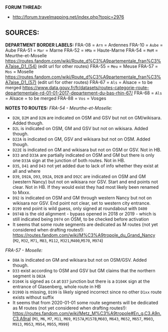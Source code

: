 ﻿**FORUM THREAD:**
- http://forum.travelmapping.net/index.php?topic=2976


**SOURCES:**
- 

**DEPARTMENT BORDER LABELS:**
FRA-08 = `Arn` = Ardennes
FRA-10 = `Aube` = Aube
FRA-51 = `Mar` = Marne
FRA-52 = `HMa` = Haute-Marne
FRA-54 = `MeM` = Meurthe-et-Moselle
   https://routes.fandom.com/wiki/Route_d%C3%A9partementale_fran%C3%A7aise_D1_(54) (edit url for other routes)
FRA-55 = `Meu` = Meuse
FRA-57 = `Mos` = Moselle
   https://routes.fandom.com/wiki/Route_d%C3%A9partementale_fran%C3%A7aise_D1_(57) (edit url for other routes)
FRA-67 = `Als` = Alsace = to be merged
   https://www.data.gouv.fr/fr/datasets/routes-categorie-route-departementale-rd-01-01-2017-departement-du-bas-rhin-67/
FRA-68 = `Als` = Alsace = to be merged
FRA-88 = `Vos` = Vosges


**NOTES TO ROUTES:**
*FRA-54 - Meurthe-et-Moselle:*
- `D2H`, `D2M` and `D2N` are indicated on OSM and GSV but not on GM/wikisara. Added though.
- `D2L` is indicated on OSM, GM and GSV but not on wikisara. Added though.
- `D22A` is indicated on GM, GSV and wikisara but not on OSM. Added though.
- `D22E` is indicated on GM and wikisara but not on OSM or GSV. Not in HB.
- `D33` and `D33A` are partially indicated on OSM and GM but there is only one `D33A` sign at the junction of both routes. Not in HB.
- `D35`, `D41` and `D43` not yet added due to lack of info whether they exist at all and where
- `D39`, `D92A`, `D93`, `D92A`, `D92B` and `D92C` are indicated on OSM and GM (western Nancy) but not on wikisara nor GSV. Start and end points not clear. Not in HB. If they would exist they had most likely been renamed to Mxxx.
- `D92` is indicated on OSM and GM through western Nancy but not on wikisara nor GSV. End point not clear, set to western city entrance.
- `D199` end point is wild guess, only signed at roundabout with `D400`
- `D974B` is the old alignment - bypass opened in 2018 or 2019 - which is still indicated being `D974` on OSM, to be checked before activation
- It seems that some route segments are dedicated as M routes (not yet considered when drafting routes!): https://routes.fandom.com/wiki/M%C3%A9tropole_du_Grand_Nancy (`M2`, `M32`, `M71`, `M83`, `M112`, `M321`,`M400`,`M570`, `M974`)

*FRA-57 - Moselle:*
- `D8A` is indicated on GM and wikisara but not on OSM/GSV. Added though.
- `D33` exist according to OSM and GSV but GM claims that the northern segment is `D82A`
- `D104K` is signed as `C4` at `D37` junction but there is a `D104K` sign at the entrance of Glasenberg, whole route in HB
- `D199D` is missing, `D199` is likely signed incorrect since no other `D1xx` route exists without suffix
- It seems that from 2020-01-01 some route segments will be dedicated as M routes (not yet considered when drafting routes!): https://routes.fandom.com/wiki/Metz_M%C3%A9tropole#En_g.C3.A9n.C3.A9ral (`M1`, `M6`, `M7`, `M11`, `M69`, `M157A`,`M157B`,`M603`, `M643`, `M652`, `M657`, `M903`, `M913`, `M953`, `M954`, `M955`, `M999`)
